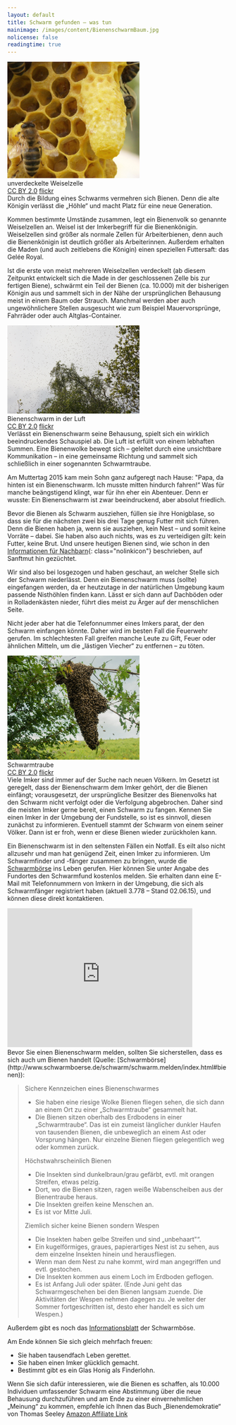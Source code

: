 ```yaml
---
layout: default
title: Schwarm gefunden – was tun
mainimage: /images/content/BienenschwarmBaum.jpg
nolicense: false
readingtime: true
---
```


<div class="imageleft" style="max-width:300px;"><img class="img-responsive img-rounded" src="/images/content/Weiselzelle.jpg" alt="Weiselzelle" />unverdeckelte Weiselzelle<br/><a class="text-muted"  href="https://creativecommons.org/licenses/by/2.0/">CC BY 2.0</a> <a class="text-muted" href="https://flic.kr/p/7ZPSiU">flickr</a></div>Durch die Bildung eines Schwarms vermehren sich Bienen. Denn die alte Königin verlässt die „Höhle“ und macht Platz für eine neue Generation.

Kommen bestimmte Umstände zusammen, legt ein Bienenvolk so genannte Weiselzellen an. Weisel ist der Imkerbegriff für die Bienenkönigin. Weiselzellen sind größer als normale Zellen für Arbeiterbienen, denn auch die Bienenkönigin ist deutlich größer als Arbeiterinnen. Außerdem erhalten die Maden (und auch zeitlebens die Königin) einen speziellen Futtersaft: das Gelée Royal.

Ist die erste von meist mehreren Weiselzellen verdeckelt (ab diesem Zeitpunkt entwickelt sich die Made in der geschlossenen Zelle bis zur fertigen Biene), schwärmt ein Teil der Bienen (ca. 10.000) mit der bisherigen Königin aus und sammelt sich in der Nähe der ursprünglichen Behausung meist in einem Baum oder Strauch. Manchmal werden aber auch ungewöhnlichere Stellen ausgesucht wie zum Beispiel Mauervorsprünge, Fahrräder oder auch Altglas-Container.

<div class="imageright" style="max-width:300px;"><img class="img-responsive img-rounded" src="/images/content/BienenschwarmLuft.jpg" alt="Bienenschwarm in der Luft" />Bienenschwarm in der Luft<br/><a class="text-muted"  href="https://creativecommons.org/licenses/by/2.0/">CC BY 2.0</a> <a class="text-muted" href="https://flic.kr/p/7ZPJFU">flickr</a></div>Verlässt ein Bienenschwarm seine Behausung, spielt sich ein wirklich beeindruckendes Schauspiel ab. Die Luft ist erfüllt von einem lebhaften Summen. Eine Bienenwolke bewegt sich – geleitet durch eine unsichtbare Kommunikation – in eine gemeinsame Richtung und sammelt sich schließlich in einer sogenannten Schwarmtraube.

Am Muttertag 2015 kam mein Sohn ganz aufgeregt nach Hause: "Papa, da hinten ist ein Bienenschwarm. Ich musste mitten hindurch fahren!“ Was für manche beängstigend klingt, war für ihn eher ein Abenteuer. Denn er wusste: Ein Bienenschwarm ist zwar beeindruckend, aber absolut friedlich.

Bevor die Bienen als Schwarm ausziehen, füllen sie ihre Honigblase, so dass sie für die nächsten zwei bis drei Tage genug Futter mit sich führen. Denn die Bienen haben ja, wenn sie ausziehen, kein Nest – und somit keine Vorräte – dabei. Sie haben also auch nichts, was es zu verteidigen gilt: kein Futter, keine Brut. Und unsere heutigen Bienen sind, wie schon in den [Informationen für Nachbarn](/content/informationen_fuer_nachbarn.html){: class="nolinkicon"} beschrieben, auf Sanftmut hin gezüchtet.

Wir sind also bei losgezogen und haben geschaut, an welcher Stelle sich der Schwarm niederlässt. Denn ein Bienenschwarm muss (sollte) eingefangen werden, da er heutzutage in der natürlichen Umgebung kaum passende Nisthöhlen finden kann. Lässt er sich dann auf Dachböden oder in Rolladenkästen nieder, führt dies meist zu Ärger auf der menschlichen Seite.

Nicht jeder aber hat die Telefonnummer eines Imkers parat, der den Schwarm einfangen könnte. Daher wird im besten Fall die Feuerwehr gerufen. Im schlechtesten Fall greifen manche Leute zu Gift, Feuer oder ähnlichen Mitteln, um die „lästigen Viecher“ zu entfernen – zu töten.

<div class="imageleft" style="max-width:300px;"><img class="img-responsive img-rounded" src="/images/content/BienenschwarmBaum.jpg" alt="Schwarmtraube" />Schwarmtraube<br/><a class="text-muted"  href="https://creativecommons.org/licenses/by/2.0/">CC BY 2.0</a> <a class="text-muted" href="https://flic.kr/p/tgLTDL">flickr</a></div>Viele Imker sind immer auf der Suche nach neuen Völkern. Im Gesetzt ist geregelt, dass der Bienenschwarm dem Imker gehört, der die Bienen einfängt; vorausgesetzt, der ursprüngliche Besitzer des Bienenvolks hat den Schwarm nicht verfolgt oder die Verfolgung abgebrochen. Daher sind die meisten Imker gerne bereit, einen Schwarm zu fangen. Kennen Sie einen Imker in der Umgebung der Fundstelle, so ist es sinnvoll, diesen zunächst zu informieren. Eventuell stammt der Schwarm von einem seiner Völker. Dann ist er froh, wenn er diese Bienen wieder zurückholen kann.

Ein Bienenschwarm ist in den seltensten Fällen ein Notfall. Es eilt also nicht allzusehr und man hat genügend Zeit, einen Imker zu informieren. Um Schwarmfinder und -fänger zusammen zu bringen, wurde die [Schwarmbörse](http://www.schwarmboerse.de) ins Leben gerufen. Hier können Sie unter Angabe des Fundortes den Schwarmfund kostenlos melden. Sie erhalten dann eine E-Mail mit Telefonnummern von Imkern in der Umgebung, die sich als Schwarmfänger registriert haben (aktuell 3.778 – Stand 02.06.15), und können diese direkt kontaktieren.

<div class="imageright hideinprint" style="max-width:420px;"><iframe width="420" height="315" src="https://www.youtube.com/embed/cwBGzSa2Wgc" frameborder="0" allowfullscreen></iframe></div>
Bevor Sie einen Bienenschwarm melden, sollten Sie sicherstellen, dass es sich auch um Bienen handelt (Quelle: [Schwarmbörse](http://www.schwarmboerse.de/schwarm/schwarm.melden/index.html#bienen)):

> Sichere Kennzeichen eines Bienenschwarmes
>
>    * Sie haben eine riesige Wolke Bienen fliegen sehen, die sich dann an einem Ort zu einer „Schwarmtraube“ gesammelt hat.
>    * Die Bienen sitzen oberhalb des Erdbodens in einer „Schwarmtraube“. Das ist ein zumeist länglicher dunkler Haufen von tausenden Bienen, die unbeweglich an einem Ast oder Vorsprung hängen. Nur einzelne Bienen fliegen gelegentlich weg oder kommen zurück.
>  
> Höchstwahrscheinlich Bienen
>
>    * Die Insekten sind dunkelbraun/grau gefärbt, evtl. mit orangen Streifen, etwas pelzig.
>    * Dort, wo die Bienen sitzen, ragen weiße Wabenscheiben aus der Bienentraube heraus. 
>    * Die Insekten greifen keine Menschen an.
>    * Es ist vor Mitte Juli.
>
> Ziemlich sicher keine Bienen sondern Wespen
>
>    * Die Insekten haben gelbe Streifen und sind „unbehaart"“.
>    * Ein kugelförmiges, graues, papierartiges Nest ist zu sehen, aus dem einzelne Insekten hinein und herausfliegen.
>    * Wenn man dem Nest zu nahe kommt, wird man angegriffen und evtl. gestochen.
>    * Die Insekten kommen aus einem Loch im Erdboden geflogen.
>    * Es ist Anfang Juli oder später. (Ende Juni geht das Schwarmgeschehen bei den Bienen langsam zuende. Die Aktivitäten der Wespen nehmen dagegen zu. Je weiter der Sommer fortgeschritten ist, desto eher handelt es sich um Wespen.)

Außerdem gibt es noch das [Informationsblatt](http://www.schwarmboerse.de/fix/doc/infoblatt.pdf) der Schwarmböse.

Am Ende können Sie sich gleich mehrfach freuen:

* Sie haben tausendfach Leben gerettet.
* Sie haben einen Imker glücklich gemacht.
* Bestimmt gibt es ein Glas Honig als Finderlohn.

Wenn Sie sich dafür interessieren, wie die Bienen es schaffen, als 10.000 Individuen umfassender Schwarm eine Abstimmung über die neue Behausung durchzuführen und am Ende zu einer einvernehmlichen „Meinung“ zu kommen, empfehle ich Ihnen das Buch „Bienendemokratie“ von Thomas Seeley [Amazon Affiliate Link](https://www.amazon.de/gp/product/3100751388/ref=as_li_tl?ie=UTF8&camp=1638&creative=6742&creativeASIN=3100751388&linkCode=as2&tag=werstbiene-21&linkId=AUZ3DIKOPW63EJJO)<img src="https://ir-de.amazon-adsystem.com/e/ir?t=werstbiene-21&l=as2&o=3&a=3100751388" width="1" height="1" border="0" alt="" style="border:none !important; margin:0px !important;" />